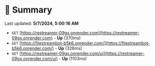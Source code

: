 # 📖 Summary
Last updated: **5/7/2024, 5:00:16 AM**

- `GET` [https://restreamer-09gx.onrender.com](https://restreamer-09gx.onrender.com) - **Up** (370ms)
- `GET` [https://filestreambot-b5k6.onrender.com/](https://filestreambot-b5k6.onrender.com/) - **Up** (328ms)
- `GET` [https://restreamer-09gx.onrender.com/ui](https://restreamer-09gx.onrender.com/ui) - **Up** (1103ms)
